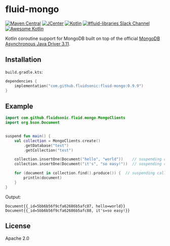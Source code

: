 fluid-mongo
===========

[![Maven Central](https://img.shields.io/maven-central/v/com.github.fluidsonic/fluid-mongo?label=Maven%20Central)](https://search.maven.org/artifact/com.github.fluidsonic/fluid-mongo)
[![JCenter](https://img.shields.io/bintray/v/bintray/jcenter/fluid-mongo?label=JCenter)](https://bintray.com/fluidsonic/maven/fluid-mongo)
[![Kotlin](https://img.shields.io/badge/Kotlin-1.3.50-blue.svg)](http://kotlinlang.org)
[![#fluid-libraries Slack Channel](https://img.shields.io/badge/slack-%23fluid--libraries-543951.svg)](https://kotlinlang.slack.com/messages/C7UDFSVT2/)
[![Awesome Kotlin](https://kotlin.link/awesome-kotlin.svg)](https://github.com/KotlinBy/awesome-kotlin)

Kotlin coroutine support for MongoDB built on top of the official [MongoDB Asynchronous Java Driver 3.11](https://mongodb.github.io/mongo-java-driver/3.11/driver-async/).



Installation
------------

`build.gradle.kts`:
```kotlin
dependencies {
    implementation("com.github.fluidsonic:fluid-mongo:0.9.9")
}
```


Example
-------

```kotlin
import com.github.fluidsonic.fluid.mongo.MongoClients
import org.bson.Document


suspend fun main() {
    val collection = MongoClients.create()
        .getDatabase("test")
        .getCollection("test")

    collection.insertOne(Document("hello", "world"))    // suspending call
    collection.insertOne(Document("it's", "so easy!"))  // suspending call

    for (document in collection.find().produce()) {  // suspending calls
        println(document)
    }
}
```

Output:

```
Document{{_id=5bb6b56f9cfa62686b5afc87, hello=world}}
Document{{_id=5bb6b56f9cfa62686b5afc88, it's=so easy!}}
```


License
-------

Apache 2.0
